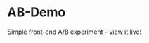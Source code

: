 # AB-Demo
Simple front-end A/B experiment - [view it live!](https://brittonwinterrose.github.io/AB-Demo/)
